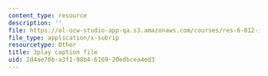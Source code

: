 ```yaml
---
content_type: resource
description: ''
file: https://ol-ocw-studio-app-qa.s3.amazonaws.com/courses/res-6-012-introduction-to-probability-spring-2018/2d4ae70ba3f198b4616920edbcea4ed3_T_Q3M_HV94w.srt
file_type: application/x-subrip
resourcetype: Other
title: 3play caption file
uid: 2d4ae70b-a3f1-98b4-6169-20edbcea4ed3
---
```

